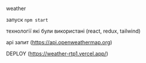 weather 

запуск `npm start`

технології які були використані (react, redux, tailwind)

api запит (https://api.openweathermap.org)

DEPLOY (https://weather-rtp1.vercel.app/)

